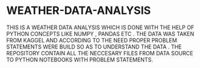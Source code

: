 # WEATHER-DATA-ANALYSIS
THIS IS A WEATHER DATA ANALYSIS WHICH IS DONE WITH THE HELP OF PYTHON CONCEPTS LIKE NUMPY , PANDAS ETC . THE DATA WAS TAKEN FROM KAGGEL AND ACCORDING TO THE NEED  PROPER PROBLEM STATEMENTS WERE BUILD SO AS TO UNDERSTAND THE DATA . THE REPOSITORY CONTAIN ALL THE NECCESARY FILES FROM DATA SOURCE TO PYTHON NOTEBOOKS WITH PROBLEM STATEMENTS.
